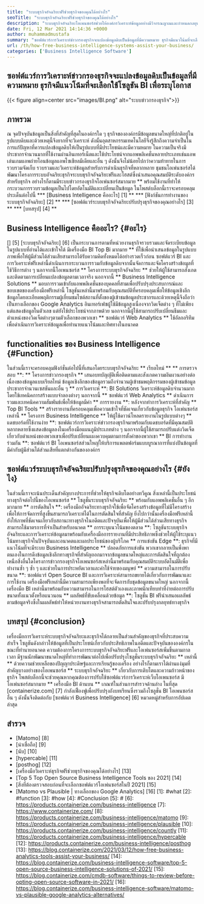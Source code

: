 ```yaml
---
title: "ระบบธุรกิจอัจฉริยะฟรีช่วยธุรกิจของคุณได้อย่างไร" 
seoTitle: "ระบบธุรกิจอัจฉริยะฟรีช่วยธุรกิจของคุณได้อย่างไร" 
description: "ระบบธุรกิจอัจฉริยะโอเพนซอร์สช่วยให้องค์กรวิเคราะห์ข้อมูลอย่างมีวิจารณญาณและกำหนดกลยุทธ์ที่มีประสิทธิภาพตามข้อมูลเชิงลึกทางธุรกิจที่มีประโยชน์" 
date: Fri, 12 Mar 2021 14:14:36 +0000
author: muhammadmustafa
summary: "ซอฟต์แวร์การวิเคราะห์ข่าวกรองธุรกิจจะแปลงข้อมูลดิบเป็นข้อมูลที่มีความหมาย ธุรกิจมีแนวโน้มที่จะเลือกใช้โซลูชัน BI เพื่อระบุโอกาส" 
url: /th/how-free-business-intelligence-systems-assist-your-business/
categories: ['Business Intelligence Software']
---
```


## ซอฟต์แวร์การวิเคราะห์ข่าวกรองธุรกิจจะแปลงข้อมูลดิบเป็นข้อมูลที่มีความหมาย ธุรกิจมีแนวโน้มที่จะเลือกใช้โซลูชัน BI เพื่อระบุโอกาส

{{< figure align=center src="images/BI.png" alt="ระบบข่าวกรองธุรกิจ">}}


## ภาพรวม
ณ จุดปัจจุบันข้อมูลเป็นสิ่งที่สำคัญที่สุดในองค์กรใด ๆ ธุรกิจขององค์กรมีข้อมูลขนาดใหญ่ที่ปกติอยู่ในรูปแบบดิบและด้วยเหตุนี้จึงยากที่จะวิเคราะห์ ดังนั้นอุตสาหกรรมเทคโนโลยีจึงรู้สึกถึงความจำเป็นในการแก้ปัญหาที่ควรแปลงข้อมูลดิบให้เป็นรูปแบบที่มีประโยชน์และมีความหมาย ในความเป็นจริงมีประชากรจำนวนมากที่ใช้งานผ่านอินเทอร์เน็ตและใช้ประโยชน์จากแอพพลิเคชั่นหลายประเภทเช่นแอพเล่นเกมแอพถ่ายโอนข้อมูลแอพโซเชียลมีเดียและอื่น ๆ ดังนั้นจึงไม่น้อยไปกว่าความท้าทายในการรวบรวมจัดเก็บ รวบรวมและวิเคราะห์ข้อมูลสำหรับการดำเนินธุรกิจที่หลากหลาย
ชุมชนโอเพ่นซอร์สได้พัฒนาโครงการระบบอัจฉริยะธุรกิจระบบธุรกิจอัจฉริยะฟรีและโฮสต์ซึ่งนำเสนอคุณสมบัติระดับองค์กรสำหรับธุรกิจ อย่างไรก็ตามมีระบบข่าวกรองธุรกิจโอเพ่นซอร์สมากมาย ** พร้อมใช้งานที่ทำให้กระบวนการรวบรวมข้อมูลเป็นไปโดยอัตโนมัติและเปลี่ยนเป็นข้อมูล ในโพสต์บล็อกนี้เราจะครอบคลุมประเด็นต่อไปนี้
  *** [Business Intelligence คืออะไร] [1] **
  *** [ฟังก์ชันการทำงานของระบบธุรกิจอัจฉริยะ] [2] **
  *** [ซอฟต์แวร์ระบบธุรกิจอัจฉริยะปรับปรุงธุรกิจของคุณอย่างไร] [3] **
  *** [บทสรุป] [4] **

## Business Intelligence คืออะไร? {#อะไร}
[] [5] [ระบบธุรกิจอัจฉริยะ] [6] เป็นกระบวนการตามที่หน่วยงานธุรกิจรวบรวมและจัดระเบียบข้อมูลในรูปแบบที่อ่านได้และเข้าใจได้ มีเครื่องมือ BI Top Bi มากมาย ** ที่ใช้เพื่อนำเสนอข้อมูลในรูปแบบภาพเพื่อให้ผู้มีส่วนได้ส่วนเสียสามารถได้รับความคิดทั้งหมดได้อย่างรวดเร็วก่อน ซอฟต์แวร์ BI และการวิเคราะห์ฟรีเหล่านี้ดำเนินการกระบวนการรวมกับข้อมูลดิบจากนั้นจัดการและจัดโครงสร้างข้อมูลที่ใช้วิธีการต่าง ๆ นอกจากนี้โอเพนซอร์ส ** โครงการระบบธุรกิจอัจฉริยะ ** ช่วยให้ผู้ใช้สามารถสังเกตและติดตามการเปลี่ยนแปลงข้อมูลตามเวลาจริง นอกจากนี้ ** Business Intelligence Solutions ** มอบการรวมเข้ากับแอพพลิเคชั่นของบุคคลที่สามเพื่อปรับปรุงประสบการณ์และขอบเขตของเครื่องมือฟรีเหล่านี้
โซลูชันเหล่านี้มาพร้อมกับคุณสมบัติที่ครอบคลุมเพื่อให้ข้อมูลเชิงลึกข้อมูลโดยละเอียดพฤติกรรมผู้เยี่ยมชมไซต์สถานที่ตั้งของผู้เข้าชมข้อมูลประชากรและด้วยเหตุนี้จึงถือว่าเป็นทางเลือกของ Google Analytics อินเทอร์เฟซผู้ใช้มีข้อมูลสูงเนื่องจากวิดเจ็ตต่าง ๆ ที่ไม่เพียง แต่แสดงข้อมูลในตัวเลข แต่ยังใช้ประโยชน์จากภาพด้วย นอกจากนี้ผู้ใช้สามารถปรับเปลี่ยนธีมและตำแหน่งของวิดเจ็ตต่างๆตามตัวเลือกของพวกเขา ** ซอฟต์แวร์ Web Analytics ** ใช้อัลกอริทึมเพื่อดำเนินการวิเคราะห์ข้อมูลเพื่อทำนายแนวโน้มและทิศทางในอนาคต

## functionalities ของ Business Intelligence {#Function}
ในส่วนนี้เราจะครอบคลุมฟังก์ชั่นต่อไปนี้ที่เสนอโดยระบบธุรกิจอัจฉริยะ
** เรียลไทม์ ** ** การตรวจสอบ **: ** โครงการข่าวกรองธุรกิจ ** เสนอบทบัญญัติเพื่อติดตามและสังเกตความผันผวนอย่างต่อเนื่องของข้อมูลแบบเรียลไทม์ ข้อมูลเชิงลึกของข้อมูลรวมถึงจำนวนผู้เข้าชมพฤติกรรมของผู้เข้าชมข้อมูลประชากรจำนวนเซสชันและอื่น ๆ
** การวิเคราะห์ **: BI Solutions วิเคราะห์ข้อมูลดิบจำนวนมากโดยใช้เทคนิคการสร้างแบบจำลองต่างๆ นอกจากนี้ ** ซอฟต์แวร์ Web Analytics ** ดำเนินการรวมและเทคนิคความสัมพันธ์เพื่อให้ข้อมูลมีค่า
** การรายงาน **: หลังจากทำการวิเคราะห์ที่สำคัญ ** Top BI Tools ** สร้างรายงานที่ครอบคลุมเพื่อความเข้าใจที่ชัดเจนเกี่ยวกับข้อมูลธุรกิจ โอเพ่นซอร์สเหล่านี้ ** โครงการ Business Intelligence ** ให้ผู้ใช้ดาวน์โหลดรายงานในรูปแบบต่างๆ
** แดชบอร์ดที่ใช้งานง่าย **: ซอฟต์แวร์การวิเคราะห์ข่าวกรองธุรกิจมาพร้อมกับแดชบอร์ดที่มีคุณสมบัติหลากหลายซึ่งแสดงข้อมูลลงในเครื่องมือแผนภูมิประเภทต่าง ๆ นอกจากนี้ผู้ใช้สามารถปรับแต่งวิดเจ็ตเกี่ยวกับตำแหน่งของพวกเขาเพื่อปรับเปลี่ยนแผงควบคุมตามการตั้งค่าของพวกเขา
** BI การทำงานร่วมกัน **: ซอฟต์แวร์ BI โอเพนซอร์สส่วนใหญ่ให้บริการแพลตฟอร์มแบบบูรณาการที่แบ่งปันข้อมูลที่มีค่ากับผู้มีส่วนได้ส่วนเสียที่แตกต่างกันขององค์กร

## ซอฟต์แวร์ระบบธุรกิจอัจฉริยะปรับปรุงธุรกิจของคุณอย่างไร {#ยังไง}
ในส่วนนี้เราจะเน้นประเด็นสำคัญบางประการที่ช่วยให้ธุรกิจเติบโตอย่างทวีคูณ สิ่งเหล่านี้เป็นประโยชน์ทางธุรกิจต่อไปนี้ของโอเพนซอร์ส ** โซลูชั่นระบบธุรกิจอัจฉริยะ ** พร้อมกับแอพพลิเคชั่นอื่น ๆ อีกมากมาย
** การตัดสินใจ **: เครื่องมืออัจฉริยะทางธุรกิจใช้เพื่อจัดโครงสร้างข้อมูลที่ไม่มีโครงสร้างเพื่อให้การจัดการที่สูงขึ้นสามารถวิเคราะห์ได้ในการตัดสินใจที่สำคัญ ยิ่งไปกว่านั้นเครื่องมือฟรีเหล่านี้ยังให้ภาพที่ชัดเจนเกี่ยวกับสถานะทางธุรกิจในอดีตและปัจจุบันเพื่อให้ผู้มีส่วนได้ส่วนเสียทางธุรกิจสามารถใช้มาตรการที่จำเป็นสำหรับอนาคต
** การระบุแนวโน้มของตลาด **: โซลูชันระบบธุรกิจอัจฉริยะและการวิเคราะห์ข้อมูลมาพร้อมกับเครื่องมือการรายงานที่มีประสิทธิภาพซึ่งช่วยให้ผู้ใช้ระบุแนวโน้มทางธุรกิจในปัจจุบันและอนาคตและผลประโยชน์ของผู้บริโภค
** การแข่งขัน Edge **: ธุรกิจที่มีแนวโน้มที่จะมีระบบ Business Intelligence ** ปลอดภัยการแข่งขัน พวกเขากลายเป็นพึ่งพาตนเองในการดึงข้อมูลเชิงลึกทางธุรกิจที่สำคัญออกมาจากข้อมูลขนาดใหญ่และการตัดสินใจที่ถูกต้อง เหนือสิ่งอื่นใดโครงการข่าวกรองธุรกิจโอเพนซอร์สเหล่านี้มาพร้อมกับคุณสมบัติระบบอัตโนมัติเพื่อทำงานซ้ำ ๆ ซ้ำ ๆ และช่วยในการประหยัดเวลาและค่าใช้จ่ายของมนุษย์
** ความสามารถในการปรับขนาด **: ซอฟต์แวร์ Open Source BI และการวิเคราะห์สามารถขยายได้เกี่ยวกับการพัฒนาและการใช้งาน เครื่องมือฟรีเหล่านี้มีความสามารถเพียงพอที่จะจัดการกับชุดข้อมูลขนาดใหญ่ นอกจากนี้เครื่องมือ BI เหล่านี้มาพร้อมกับความสามารถในการโฮสต์ตัวเองและภาพนักเทียบท่าที่ง่ายต่อการปรับขนาดทั้งแนวตั้งหรือแนวนอน
** ผลลัพธ์ที่ขับเคลื่อนด้วยข้อมูล **: โซลูชั่น BI ฟรีนำเสนอผลลัพธ์ตามข้อมูลจริงซึ่งในผลลัพธ์ทำให้หน่วยงานทางธุรกิจสามารถตัดสินใจและปรับปรุงกลยุทธ์ทางธุรกิจ

## บทสรุป {#conclusion}
เครื่องมือการวิเคราะห์ระบบธุรกิจอัจฉริยะและธุรกิจได้กลายเป็นส่วนสำคัญของธุรกิจที่ประสบความสำเร็จ โซลูชันดังกล่าวให้ข้อมูลที่เป็นประโยชน์เกี่ยวกับประสิทธิภาพในอดีตและปัจจุบันขององค์กรในขณะที่ทำนายอนาคต ความต้องการโครงการระบบธุรกิจอัจฉริยะฟรีและโอเพ่นซอร์สเพิ่มขึ้นตามกาลเวลา มีฐานนักพัฒนาขนาดใหญ่ที่ทำการพัฒนาต่อไปเพื่อปรับปรุงโซลูชั่นระบบธุรกิจอัจฉริยะ ** เหล่านี้ ** ด้วยความช่วยเหลือของปัญญาประดิษฐ์และการเรียนรู้ของเครื่อง อย่างไรก็ตามเราได้ผ่านแง่มุมที่สำคัญบางอย่างของโอเพนซอร์ส ** ระบบธุรกิจอัจฉริยะ ** เกี่ยวกับการเติบโตและความก้าวหน้าของธุรกิจ โพสต์บล็อกนี้จะช่วยคุณหากคุณต้องการปรับใช้ซอฟต์แวร์การวิเคราะห์เว็บโอเพนซอร์ส มีโอเพ่นซอร์สมากมาย ** เครื่องมือ BI ด้านบน ** เกณฑ์ในส่วนการสำรวจด้านล่าง
ในที่สุด [containerize.com] [7] กำลังเฟื่องฟูเพื่อปรับปรุงถังบทเรียนซึ่งรวมถึงโซลูชั่น BI โอเพนซอร์สอื่น ๆ ดังนั้นจึงติดต่อกับ [ซอฟต์แวร์ Business Intelligence] [6] หมวดหมู่สำหรับการอัปเดตล่าสุด

## สำรวจ
  * [Matomo] [8]
  * [น่าเชื่อถือ] [9]
  * [นับ] [10]
  * [hypercable] [11]
  * [posthog] [12]
  * [เครื่องมือวิเคราะห์ธุรกิจฟรีช่วยธุรกิจของคุณได้อย่างไร] [13]
  * [Top 5 Top Open Source Business Intelligence Tools ของ 2021] [14]
  * [สิ่งที่ต้องตรวจสอบก่อนที่จะเลือกซอฟต์แวร์โอเพ่นซอร์สในปี 2021] [15]
  * [Matomo vs Plausible | ทางเลือกของ Google Analytics] [16]
[1]: #what
[2]: #function
[3]: #how
[4]: #Conclusion
[5]: #
[6]: https://products.containerize.com/business-intelligence
[7]: https://www.containerize.com/
[8]: https://products.containerize.com/business-intelligence/matomo
[9]: https://products.containerize.com/business-intelligence/plausible
[10]: https://products.containerize.com/business-intelligence/countly
[11]: https://products.containerize.com/business-intelligence/hypercable
[12]: https://products.containerize.com/business-intelligence/posthog
[13]: https://blog.containerize.com/2021/03/12/how-free-business-analytics-tools-assist-your-business/
[14]: https://blog.containerize.com/business-intelligence-software/top-5-open-source-business-intelligence-solutions-of-2021/
[15]: https://blog.containerize.com/cmdb-software/things-to-review-before-opting-open-source-software-in-2021/
[16]: https://blog.containerize.com/business-intelligence-software/matomo-vs-plausible-google-analytics-alternatives/
